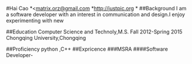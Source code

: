 #Hai Cao
 *<matrix.orz@gmail.com
 *<http://justpic.org>
 *
##Background
 I am a software developer with an interest in communication and design.I enjoy experimenting with new 

##Education
Computer Science and Technoly,M.S.
Fall 2012-Spring 2015
Chongqing University,Chongqing

##Proficiency
python ,C++
##Expricence
###MSRA
####Software Developer-

